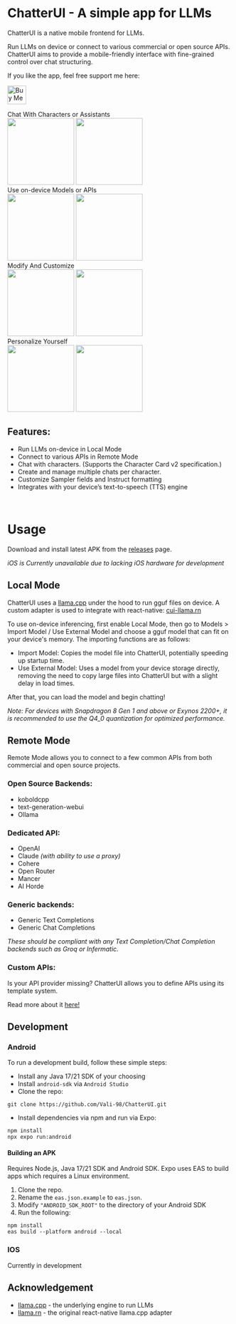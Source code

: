 # ChatterUI - A simple app for LLMs

ChatterUI is a native mobile frontend for LLMs.

Run LLMs on device or connect to various commercial or open source APIs. ChatterUI aims to provide a mobile-friendly interface with fine-grained control over chat structuring.

If you like the app, feel free support me here:

<a href='https://ko-fi.com/W7W7X8T7W' target='_blank'><img height='42' style='border:0px;height:42px;' src='https://storage.ko-fi.com/cdn/kofi6.png?v=6' border='0' alt='Buy Me a Coffee at ko-fi.com' /></a>

<div>
Chat With Characters or Assistants
<br/>
<img src ="https://github.com/Vali-98/ChatterUI/blob/master/assets/screenshots/characterlist.png" width="150" > 
<img src ="https://github.com/Vali-98/ChatterUI/blob/master/assets/screenshots/chat.png" width="150" > 
<br/>
Use on-device Models or APIs
<br/>
<img src ="https://github.com/Vali-98/ChatterUI/blob/master/assets/screenshots/models.png" width="150" > 
<img src ="https://github.com/Vali-98/ChatterUI/blob/master/assets/screenshots/api.png" width="150" > 
<br/>
Modify And Customize
<br/>
<img src ="https://github.com/Vali-98/ChatterUI/blob/master/assets/screenshots/charactereditor.png" width="150" > 
<img src ="https://github.com/Vali-98/ChatterUI/blob/master/assets/screenshots/settings.png" width="150" >
<br/>
Personalize Yourself
<br/>
<img src ="https://github.com/Vali-98/ChatterUI/blob/master/assets/screenshots/usereditor.png" width="150" > 
<img src ="https://github.com/Vali-98/ChatterUI/blob/master/assets/screenshots/userlist.png" width="150" >
</div>

## Features:

- Run LLMs on-device in Local Mode
- Connect to various APIs in Remote Mode
- Chat with characters. (Supports the Character Card v2 specification.)
- Create and manage multiple chats per character.
- Customize Sampler fields and Instruct formatting
- Integrates with your device’s text-to-speech (TTS) engine

<br/>

# Usage

Download and install latest APK from the [releases](https://github.com/Vali-98/ChatterUI/releases/latest) page.

<i>iOS is Currently unavailable due to lacking iOS hardware for development</i>

## Local Mode

ChatterUI uses a [llama.cpp](https://github.com/ggerganov/llama.cpp) under the hood to run gguf files on device. A custom adapter is used to integrate with react-native: [cui-llama.rn](https://github.com/Vali-98/cui-llama.rn)

To use on-device inferencing, first enable Local Mode, then go to Models > Import Model / Use External Model and choose a gguf model that can fit on your device's memory. The importing functions are as follows:

- Import Model: Copies the model file into ChatterUI, potentially speeding up startup time.
- Use External Model: Uses a model from your device storage directly, removing the need to copy large files into ChatterUI but with a slight delay in load times.

After that, you can load the model and begin chatting!

_Note: For devices with Snapdragon 8 Gen 1 and above or Exynos 2200+, it is recommended to use the Q4_0 quantization for optimized performance._

## Remote Mode

Remote Mode allows you to connect to a few common APIs from both commercial and open source projects.

### Open Source Backends:

- koboldcpp
- text-generation-webui
- Ollama

### Dedicated API:

- OpenAI
- Claude _(with ability to use a proxy)_
- Cohere
- Open Router
- Mancer
- AI Horde

### Generic backends:

- Generic Text Completions
- Generic Chat Completions

_These should be compliant with any Text Completion/Chat Completion backends such as Groq or Infermatic._

### Custom APIs:

Is your API provider missing? ChatterUI allows you to define APIs using its template system.

Read more about it [here!](https://github.com/Vali-98/ChatterUI/discussions/126)

## Development

### Android

To run a development build, follow these simple steps:

- Install any Java 17/21 SDK of your choosing
- Install `android-sdk` via `Android Studio`
- Clone the repo:

```
git clone https://github.com/Vali-98/ChatterUI.git
```

- Install dependencies via npm and run via Expo:

```
npm install
npx expo run:android
```

#### Building an APK

Requires Node.js, Java 17/21 SDK and Android SDK. Expo uses EAS to build apps which requires a Linux environment.

1. Clone the repo.
2. Rename the `eas.json.example` to `eas.json`.
3. Modify `"ANDROID_SDK_ROOT"` to the directory of your Android SDK
4. Run the following:

```
npm install
eas build --platform android --local
```

### IOS

Currently in development

## Acknowledgement

- [llama.cpp](https://github.com/ggerganov/llama.cpp) - the underlying engine to run LLMs
- [llama.rn](https://github.com/mybigday/llama.rn) - the original react-native llama.cpp adapter
